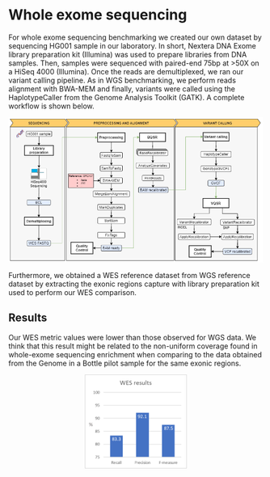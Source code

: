 # Whole exome sequencing 

For whole exome sequencing benchmarking we created our own dataset by sequencing HG001 sample in our laboratory. In short, Nextera DNA Exome library preparation kit (Illumina) was used to prepare libraries from DNA samples. Then, samples were sequenced with paired-end 75bp at >50X on a HiSeq 4000 (Illumina). Once the reads are demultiplexed, we ran our variant calling pipeline. As in WGS benchmarking, we perform reads alignment with BWA-MEM and finally, variants were called using the HaplotypeCaller from the Genome Analysis Toolkit (GATK). A complete workflow is shown below.

<p align="center">
  <img src="https://github.com/genomicsITER/benchmarking/blob/master/WES/images/WES_workflow.png">
</p>

Furthermore, we obtained a WES reference dataset from WGS reference dataset by extracting the exonic regions capture with library preparation kit used to perform our WES comparison.

## Results

Our WES metric values were lower than those observed for WGS data. We think that this result might be related to the non-uniform coverage found in whole-exome sequencing enrichment when comparing to the data obtained from the Genome in a Bottle pilot sample for the same exonic regions.

<p align="center">
  <img src="https://github.com/genomicsITER/benchmarking/blob/master/WES/images/WES_results.png" width="40%">
</p>
